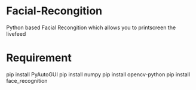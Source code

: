 # Facial-Recongition
Python based Facial Recongition which allows you to printscreen the livefeed

# Requirement
pip install PyAutoGUI
pip install numpy
pip install opencv-python
pip install face_recognition
